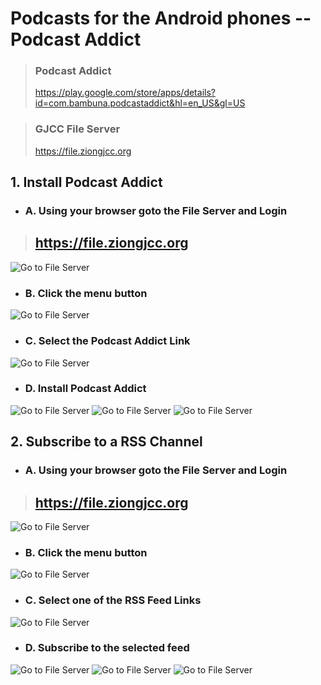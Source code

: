# Podcasts for the Android phones -- Podcast Addict

> ### Podcast Addict
> https://play.google.com/store/apps/details?id=com.bambuna.podcastaddict&hl=en_US&gl=US

> ### GJCC File Server
> https://file.ziongjcc.org

## 1. Install Podcast Addict

* ### A. Using your browser goto the File Server and Login

> ## https://file.ziongjcc.org

![Go to File Server](images/fileserver/FileServer-Login-01.png)

* ### B. Click the menu button

![Go to File Server](images/fileserver/FileServer-Menu-Button.png)

* ### C. Select the Podcast Addict Link

![Go to File Server](images/fileserver/FileServer-Menu-Podcast-Addict.png)

* ### D. Install Podcast Addict

![Go to File Server](images/podcastaddict/Addict-Playstore-Install.png)
![Go to File Server](images/podcastaddict/Addict-Playstore-Installing.png)
![Go to File Server](images/podcastaddict/Addict-Playstore-Installed.png)

## 2. Subscribe to a RSS Channel

* ### A. Using your browser goto the File Server and Login

> ## https://file.ziongjcc.org

![Go to File Server](images/fileserver/FileServer-Login-01.png)

* ### B. Click the menu button

![Go to File Server](images/fileserver/FileServer-Menu-Button.png)

* ### C. Select one of the RSS Feed Links

![Go to File Server](images/fileserver/FileServer-Menu-RSS-Feeds.png)


* ### D. Subscribe to the selected feed

![Go to File Server](images/podcastaddict/Addict-Subscribe-01.png)
![Go to File Server](images/podcastaddict/Addict-Subscribe-02.png)
![Go to File Server](images/podcastaddict/Addict-Subscription.png)


